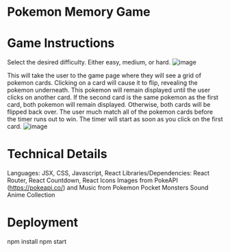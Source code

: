 # Pokemon Memory Game  


# Game Instructions 

Select the desired difficulty. Either easy, medium, or hard. 
![image](https://user-images.githubusercontent.com/31430417/169432089-bbfcfb36-9d67-457d-b4d9-30e1b80b1a9c.png)


This will take the user to the game page where they will see a grid of pokemon cards. 
Clicking on a card will cause it to flip, revealing the pokemon underneath. This pokemon will remain displayed until the user clicks on another 
card. If the second card is the same pokemon as the first card, both pokemon will remain displayed. Otherwise, both cards will be flipped back over.
The user much match all of the pokemon cards before the timer runs out to win. The timer will start as soon as you click on the first card. 
![image](https://user-images.githubusercontent.com/31430417/169432226-5d3b0deb-a573-4777-a326-1594a6962f62.png)



# Technical Details 
Languages: JSX, CSS, Javascript, React
Libraries/Dependencies: React Router, React Countdown, React Icons
Images from PokeAPI (https://pokeapi.co/) and Music from Pokemon Pocket Monsters Sound Anime Collection

<!-- TODO Write about basic code logic -->




# Deployment 

npm install 
npm start 


